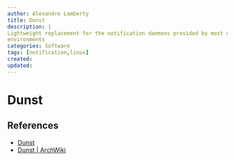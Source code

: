 ```yaml
---
author: Alexandre Lamberty
title: Dunst 
description: | 
Lightweight replacement for the notification daemons provided by most desktop
environments 
categories: Software
tags: [notification,linux]
created:
updated:
---
```

# Dunst

## References

- [Dunst](https://dunst-project.org/)
- [Dunst | ArchWiki](https://wiki.archlinux.org/title/Dunst)

